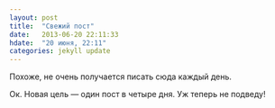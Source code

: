 ```yaml
---
layout: post
title:  "Свежий пост"
date:   2013-06-20 22:11:33
hdate:	"20 июня, 22:11"
categories: jekyll update
---
```


Похоже, не очень получается писать сюда каждый день.

Ок. Новая цель — один пост в четыре дня. Уж теперь не подведу!